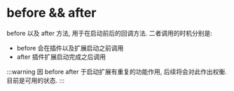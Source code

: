

# before && after

before 以及 after 方法, 用于在启动前后的回调方法. 二者调用的时机分别是:

- before
  会在插件以及扩展启动之前调用
- after
  插件扩展启动完成之后调用


:::warning
因 before after 于启动扩展有重复的功能作用, 后续将会对此作出权衡. 目前是可用的状态.
:::

